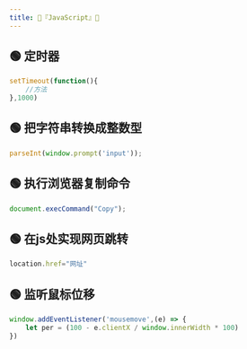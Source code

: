 ```yaml
---
title: 🍉『JavaScript』🍉
---
```

## 🟢 定时器
```js
setTimeout(function(){
    //方法
},1000)
```

## 🟢 把字符串转换成整数型
```js
parseInt(window.prompt('input'));
```

## 🟢 执行浏览器复制命令
```js
document.execCommand("Copy");
```

## 🟢 在js处实现网页跳转
```js
location.href="网址"
```

## 🟢 监听鼠标位移
```js
window.addEventListener('mousemove',(e) => {
    let per = (100 - e.clientX / window.innerWidth * 100)
})
```